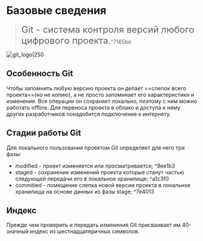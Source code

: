 # Базовые сведения

><font size="5">Git - система контроля версий любого цифрового проекта.</font>^7165be

![git_logo|250](https://git-scm.com/images/logos/downloads/Git-Logo-1788C.png)
## Особенность Git
Чтобы запомнить любую версию проекта он делает ==слепок всего проекта==(но не копию), а не просто запоминает его характеристики и изменения. Все операции он сохраняет локально, поэтому с ним можно работать offline. Для переноса проекта в облако и доступа к нему других разработчиков понадобится подключение к интернету.

## Стадии работы Git
Для локального пользования проектом Git определяет для него три фазы:

- modified - проект изменяется или просматривается; ^9ee1b3
- staged - сохранение изменений проекта которые станут частью следующей передачи его в локальное хранилище; ^a1c3f0
- commitied - помещение слепка новой версии проекта в локальное хранилища на основе данных из фазы stage; ^7e4013

## Индекс
Прежде чем проверить и передать изменения Git присваивает им 40-значный индекс из шестнадцатеричных символов.
